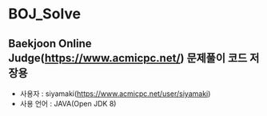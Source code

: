 # BOJ_Solve
## Baekjoon Online Judge(https://www.acmicpc.net/) 문제풀이 코드 저장용
- 사용자 : siyamaki(https://www.acmicpc.net/user/siyamaki)
- 사용 언어 : JAVA(Open JDK 8)
